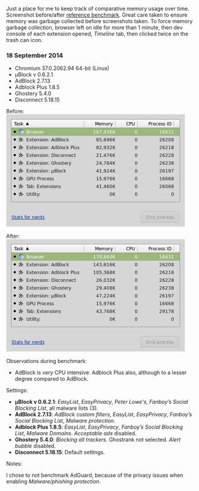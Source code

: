 Just a place for me to keep track of comparative memory usage over time. Screenshot before/after [reference benchmark](https://github.com/gorhill/uBlock/wiki/Reference-benchmark). Great care taken to ensure memory was garbage collected before screenshots taken. To force memory garbage collection, browser left on idle for more than 1 minute, then dev console of each extension opened, _Timeline_ tab, then clicked twice on the trash can icon.

### 18 September 2014

- Chromium 37.0.2062.94 64-bit (Linux)
- µBlock v 0.6.2.1
- AdBlock 2.7.13
- Adblock Plus 1.8.5
- Ghostery 5.4.0
- Disconnect 5.18.15

Before:<br>
![before](https://raw.githubusercontent.com/gorhill/uBlock/master/doc/benchmarks/mem-usage-20140918-before.png)

After:<br>
![after](https://raw.githubusercontent.com/gorhill/uBlock/master/doc/benchmarks/mem-usage-20140918-after.png)

Observations during benchmark:
- AdBlock is *very* CPU intensive. Adblock Plus also, although to a lesser degree compared to AdBlock.

Settings:
- **µBlock v 0.6.2.1**: _EasyList_, _EasyPrivacy_, _Peter Lowe's_, _Fanboy’s Social Blocking List‎_, all malware lists (3).
- **AdBlock 2.7.13**: _AdBlock custom filters_, _EasyList_, _EasyPrivacy_, _Fanboy’s Social Blocking List‎_, _Malware protection_.
- **Adblock Plus 1.8.5**: _EasyList_, _EasyPrivacy_, _Fanboy’s Social Blocking List‎_, _Malware Domains_. _Acceptable ads_ disabled.
- **Ghostery 5.4.0**: _Blocking all trackers_. Ghostrank not selected. _Alert bubble_ disabled.
- **Disconnect 5.18.15**: Default settings.

Notes:

I chose to not benchmark AdGuard, because of the privacy issues when enabling _Malware/phishing protection_.